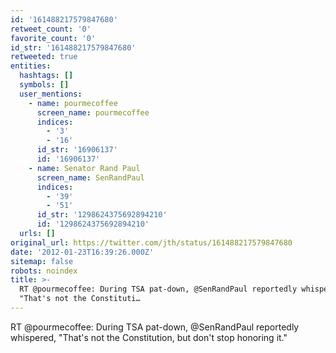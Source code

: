 ```yaml
---
id: '161488217579847680'
retweet_count: '0'
favorite_count: '0'
id_str: '161488217579847680'
retweeted: true
entities:
  hashtags: []
  symbols: []
  user_mentions:
    - name: pourmecoffee
      screen_name: pourmecoffee
      indices:
        - '3'
        - '16'
      id_str: '16906137'
      id: '16906137'
    - name: Senator Rand Paul
      screen_name: SenRandPaul
      indices:
        - '39'
        - '51'
      id_str: '1298624375692894210'
      id: '1298624375692894210'
  urls: []
original_url: https://twitter.com/jth/status/161488217579847680
date: '2012-01-23T16:39:26.000Z'
sitemap: false
robots: noindex
title: >-
  RT @pourmecoffee: During TSA pat-down, @SenRandPaul reportedly whispered,
  "That's not the Constituti…
---
```


RT @pourmecoffee: During TSA pat-down, @SenRandPaul reportedly whispered, "That's not the Constitution, but don't stop honoring it."